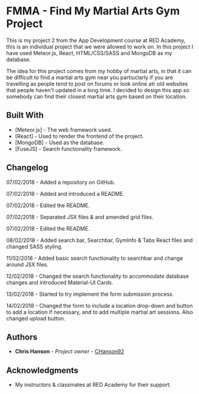 # FMMA - Find My Martial Arts Gym Project

This is my project 2 from the App Development course at RED Academy, this is an individual project that we were allowed to work on. In this project I have used Meteor.js, React, HTML/CSS/SASS and MongoDB as my database. 

The idea for this project comes from my hobby of martial arts, in that it can be difficult to find a martial arts gym near you partiuclarly if you are travelling as people tend to post on forums or look online atr old websites that people haven't updated in a long time. I decided to design this app so somebody can find their closest martial arts gym based on their location.

## Built With

* [Meteor.js] - The web framework used.
* [React] - Used to render the frontend of the project.
* [MongoDB] - Used as the database.
* [FuseJS] - Search functionality framework.

## Changelog

07/02/2018 - Added a repository on GitHub.

07/02/2018 - Added and introduced a README.

07/02/2018 - Edited the README.

07/02/2018 - Separated JSX files & and amended grid files.

07/02/2018 - Edited the README.

08/02/2018 - Added search bar, Searchbar, GymInfo & Tabs React files and changed SASS styling.

11/02/2018 - Added basic search functionality to searchbar and change around JSX files.

12/02/2018 - Changed the search functionality to accommodate database changes and introduced Material-UI Cards.

13/02/2018 - Started to try implement the form submission process.

14/02/2018 - Changed the form to include a location drop-down and button to add a location if necessary, and to add multiple martial art sessions. Also changed upload button.

## Authors

* **Chris Hanson** - *Project owner* - [CHanson92](https://github.com/CHanson92)

## Acknowledgments

* My instructors & classmates at RED Academy for their support.
